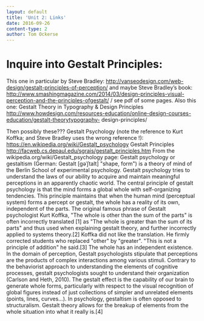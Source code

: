 ```yaml
---
layout: default
title: 'Unit 2: Links'
date: 2016-09-26
content-type: 2
author: Tom Ockerse
---
```


# Inquire into Gestalt Principles:

This one in particular by Steve Bradley:
http://vanseodesign.com/web-design/gestalt-principles-of-perception/
and maybe Steve Bradley’s book:
http://www.smashingmagazine.com/2014/03/design-principles-visual-perception-and-the-principles-ofgestalt/
/ see pdf of some pages.
Also this one: Gestalt Theory in Typography & Design Principles
http://www.howdesign.com/resources-education/online-design-courses-education/gestalt-theorytypography-
design-principles/

Then possibly these???
Gestalt Psychology (note the reference to Kurt Koffka; and Steve Bradley uses the wrong reference
!): https://en.wikipedia.org/wiki/Gestalt_psychology
Gestalt Principles
http://facweb.cs.depaul.edu/sgrais/gestalt_principles.htm
From the wikipedia.org/wiki/Gestalt_psychology page:
Gestalt psychology or gestaltism (German: Gestalt [ɡəˈʃtalt] "shape, form") is a theory of mind
of the Berlin School of experimental psychology. Gestalt psychology tries to understand the laws of
our ability to acquire and maintain meaningful perceptions in an apparently chaotic world. The central
principle of gestalt psychology is that the mind forms a global whole with self-organizing tendencies.
This principle maintains that when the human mind (perceptual system) forms a percept or gestalt,
the whole has a reality of its own, independent of the parts. The original famous phrase of Gestalt
psychologist Kurt Koffka, "The whole is other than the sum of the parts" is often incorrectly
translated [1] as "The whole is greater than the sum of its parts" and thus used when explaining gestalt
theory, and further incorrectly applied to systems theory.[2] Koffka did not like the translation. He
firmly corrected students who replaced "other" by "greater". "This is not a principle of addition" he
said.[3] The whole has an independent existence.
In the domain of perception, Gestalt psychologists stipulate that perceptions are the products of
complex interactions among various stimuli. Contrary to the behaviorist approach to understanding
the elements of cognitive processes, gestalt psychologists sought to understand their organization
(Carlson and Heth, 2010). The gestalt effect is the capability of our brain to generate whole forms,
particularly with respect to the visual recognition of global figures instead of just collections of
simpler and unrelated elements (points, lines, curves...).
In psychology, gestaltism is often opposed to structuralism. Gestalt theory allows for the breakup of
elements from the whole situation into what it really is.[4]
